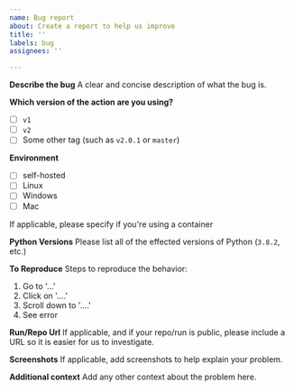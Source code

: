 ```yaml
---
name: Bug report
about: Create a report to help us improve
title: ''
labels: bug
assignees: ''

---
```


**Describe the bug**
A clear and concise description of what the bug is.

**Which version of the action are you using?**

- [ ] `v1`
- [ ] `v2`
- [ ] Some other tag (such as `v2.0.1` or `master`)

**Environment**
- [ ] self-hosted
- [ ] Linux
- [ ] Windows
- [ ] Mac

If applicable, please specify if you're using a container

**Python Versions**
Please list all of the effected versions of Python (`3.8.2`, etc.)

**To Reproduce**
Steps to reproduce the behavior:
1. Go to '...'
2. Click on '....'
3. Scroll down to '....'
4. See error

**Run/Repo Url**
If applicable, and if your repo/run is public, please include a URL so it is easier for us to investigate.

**Screenshots**
If applicable, add screenshots to help explain your problem.

**Additional context**
Add any other context about the problem here.
